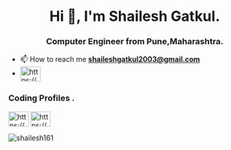 <h1 align="center">Hi 👋, I'm Shailesh Gatkul.</h1>
<h3 align="center">Computer Engineer from Pune,Maharashtra.</h3>


- 📫 How to reach me **shaileshgatkul2003@gmail.com**
- <a href="https://linkedin.com/in/https://www.linkedin.com/in/shailesh-gatkul-59a864228/" target="blank"><img align="center" src="https://raw.githubusercontent.com/rahuldkjain/github-profile-readme-generator/master/src/images/icons/Social/linked-in-alt.svg" alt="https://www.linkedin.com/in/shailesh-gatkul-59a864228/" height="30" width="40" /></a>

<h3 align="left">Coding Profiles .</h3>


<a href="https://www.hackerrank.com/profile/shaileshgatkul21" target="blank"><img align="center" src="https://raw.githubusercontent.com/rahuldkjain/github-profile-readme-generator/master/src/images/icons/Social/hackerrank.svg" alt="https://www.hackerrank.com/profile/shaileshgatkul21" height="30" width="40" /></a>
<a href="https://auth.geeksforgeeks.org/user/https://auth.geeksforgeeks.org/user/shaileshgatkul13" target="blank"><img align="center" src="https://raw.githubusercontent.com/rahuldkjain/github-profile-readme-generator/master/src/images/icons/Social/geeks-for-geeks.svg" alt="https://auth.geeksforgeeks.org/user/shaileshgatkul13" height="30" width="40" /></a>
</p>


<p><img align="center" src="https://github-readme-streak-stats.herokuapp.com/?user=shailesh161&" alt="shailesh161" /></p>
